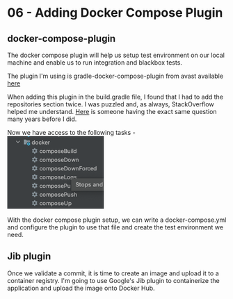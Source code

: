 # 06 - Adding Docker Compose Plugin

## docker-compose-plugin

The docker compose plugin will help us setup test environment on our local machine and enable us to run integration and blackbox tests.

The plugin I'm using is gradle-docker-compose-plugin from avast available [here](https://github.com/avast/gradle-docker-compose-plugin)

When adding this plugin in the build.gradle file, I found that I had to add the repositories section twice. I was puzzled and, as always, StackOverflow helped me understand. [Here](https://stackoverflow.com/questions/13923766/gradle-buildscript-dependencies) is someone having the exact same question many years before I did.

Now we have access to the following tasks - \
![docker-compose-tasks](img/docker-compose-tasks.png)

With the docker compose plugin setup, we can write a docker-compose.yml and configure the plugin to use that file and create the test environment we need.

## Jib plugin

Once we validate a commit, it is time to create an image and upload it to a container registry. I'm going to use Google's Jib plugin to containerize the application and upload the image onto Docker Hub.
